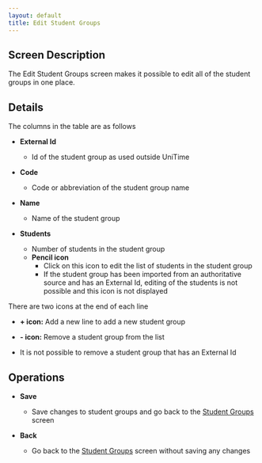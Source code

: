 ```yaml
---
layout: default
title: Edit Student Groups
---
```



## Screen Description

The Edit Student Groups screen makes it possible to edit all of the student groups in one place.

## Details

The columns in the table are as follows

* **External Id**
	* Id of the student group as used outside UniTime

* **Code**
	* Code or abbreviation of the student group name

* **Name**
	* Name of the student group

* **Students**
	* Number of students in the student group
	* **Pencil icon**
		* Click on this icon to edit the list of students in the student group
		* If the student group has been imported from an authoritative source and has an External Id, editing of the students is not possible and this icon is not displayed

There are two icons at the end of each line

* **+ icon:** Add a new line to add a new student group

* **- icon:** Remove a student group from the list

* It is not possible to remove a student group that has an External Id

## Operations

* **Save**
	* Save changes to student groups and go back to the [Student Groups](student-groups) screen

* **Back**
	* Go back to the [Student Groups](student-groups) screen without saving any changes
